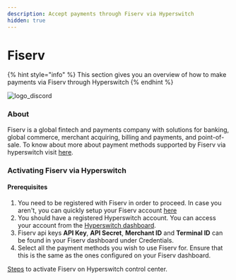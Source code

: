 ```yaml
---
description: Accept payments through Fiserv via Hyperswitch
hidden: true
---
```


# Fiserv

{% hint style="info" %}
This section gives you an overview of how to make payments via Fiserv through Hyperswitch
{% endhint %}

![logo\_discord](https://hyperswitch.io/icons/homePageIcons/logos/fiservLogo.svg)

### About

Fiserv is a global fintech and payments company with solutions for banking, global commerce, merchant acquiring, billing and payments, and point-of-sale. To know about more about payment methods supported by Fiserv via hyperswitch visit [here](https://hyperswitch.io/pm-list).

### Activating Fiserv via Hyperswitch

#### Prerequisites

1. You need to be registered with Fiserv in order to proceed. In case you aren't, you can quickly setup your Fiserv account [here](https://www.fiserv.com/en.html)
2. You should have a registered Hyperswitch account. You can access your account from the [Hyperswitch dashboard](https://app.hyperswitch.io/register).
3. Fiserv api keys **API Key**, **API Secret**, **Merchant ID** and **Terminal ID** can be found in your Fiserv dashboard under Credentials.
4. Select all the payment methods you wish to use Fiserv for. Ensure that this is the same as the ones configured on your Fiserv dashboard.

[Steps](https://docs.hyperswitch.io/hyperswitch-cloud/connectors/activate-connector-on-hyperswitch) to activate Fiserv on Hyperswitch control center.
